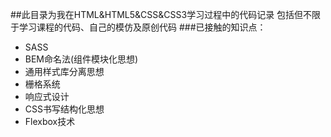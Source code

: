 ##此目录为我在HTML&HTML5&CSS&CSS3学习过程中的代码记录
包括但不限于学习课程的代码、自己的模仿及原创代码
###已接触的知识点：
* SASS
* BEM命名法(组件模块化思想)
* 通用样式库分离思想
* 栅格系统
* 响应式设计
* CSS书写结构化思想
* Flexbox技术